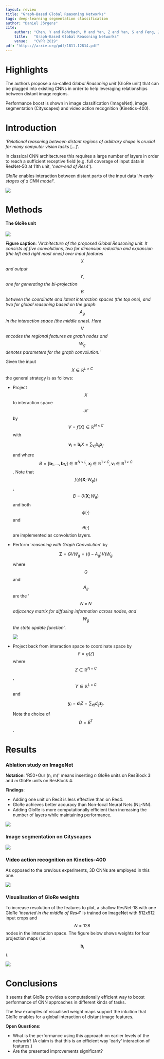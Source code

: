 ```yaml
---
layout: review
title: "Graph-Based Global Reasoning Networks"
tags: deep-learning segmentation classification
author: "Daniel Jörgens"
cite:
    authors: "Chen, Y and Rohrbach, M and Yan, Z and Yan, S and Feng, J and Kalantidis, Y"
    title:   "Graph-Based Global Reasoning Networks"
    venue:   "CVPR 2019"
pdf: "https://arxiv.org/pdf/1811.12814.pdf"
---
```



# Highlights

The authors propose a so-called *Global Reasoning unit* (GloRe unit) that can be plugged into existing
CNNs in order to help leveraging relationships between distant image regions.

Performance boost is shown in image classification (ImageNet), image segmentation (Cityscapes) and
video action recognition (Kinetics-400).

# Introduction

'*Relational reasoning between distant regions of arbitrary shape is crucial for many computer vision tasks* [...]'.

In classical CNN architectures this requires a large number of layers in order to reach a sufficient receptive field
(e.g. full coverage of input data in ResNet-50 at 11th unit, '*near-end of Res4*').

*GloRe* enables interaction between distant parts of the input data '*in early stages of a CNN model*'.

![](/article/images/graphbasedglobalreasoning/overview.png) 


# Methods

#### The GloRe unit

![](/article/images/graphbasedglobalreasoning/glore.png)

**Figure caption**: '*Architecture of the proposed Global Reasoning unit. It consists of five convolutions, two for
dimension reduction and expansion (the left and right most ones) over input features $$X$$ and output $$Y,$$ one
for generating the bi-projection $$B$$ between the coordinate and latent interaction spaces (the top one),
and two for global reasoning based on the graph $$A_g$$ in the interaction space (the middle ones).
Here $$V$$ encodes the regional features as graph nodes and $$W_g$$ denotes parameters for the graph convolution.*'

Given the input $$X \in \mathbb{R}^{L \times C}$$ the general strategy is as follows:
 - Project $$X$$ to interaction space $$\mathcal{H}$$ by $$V = f(X) \in \mathbb{R}^{N \times C}$$ with
 
   $$\mathbf{v}_i = \mathbf{b}_i X = \sum_{\forall j} b_{ij}\mathbf{x}_j$$
   
   and where $$B = [\mathbf{b}_1, \ldots, \mathbf{b}_N] \in \mathbb{R}^{N \times L}, \mathbf{x}_j \in \mathbb{R}^{1 \times C}, \mathbf{v}_i \in \mathbb{R}^{1 \times C}$$.
   Note that $$f(\phi(\mathbf{X}; W_\phi))$$, $$B = \theta(\mathbf{X}; W_\theta)$$
   and both $$\phi(\cdot)$$ and $$\theta(\cdot)$$ are implemented as convolution layers.
 - Perform '*reasoning with Graph Convolution*' by
 
   $$\mathbf{Z} = GVW_g = ((I - A_g)V)W_g$$
   
   where $$G$$ and $$A_g$$ are the '$$N \times N$$ *adjacency matrix for diffusing information across nodes,
   and $$W_g$$ the state update function*'.

   ![](/article/images/graphbasedglobalreasoning/graphconv.png)

 - Project back from interaction space to coordinate space by $$Y = g(Z)$$ where $$Z \in \mathbb{R}^{N \times C}$$,
   $$Y \in \mathbb{R}^{L \times C}$$ and
   
   $$\mathbf{y}_i = \mathbf{d}_i Z = \sum_{\forall j} d_{ij} \mathbf{z}_j.$$
   
   Note the choice of $$D = B^\mathsf{T}$$.


# Results

### Ablation study on ImageNet

**Notation**: 'R50+Our (n, m)' means inserting *n* GloRe units on ResBlock 3 and *m* GloRe units on ResBlock 4.

**Findings**:
 - Adding one unit on Res3 is less effective than on Res4.
 - GloRe achieves better accuracy than Non-local Neural Nets (NL-NN).
 - Adding GloRe is more computationally efficient than increasing the number of layers while maintaining performance.

![](/article/images/graphbasedglobalreasoning/res_ablation.png)

### Image segmentation on Cityscapes

![](/article/images/graphbasedglobalreasoning/res_cityscapes.png)

### Video action recognition on Kinetics-400

As opposed to the previous experiments, 3D CNNs are employed in this one.

![](/article/images/graphbasedglobalreasoning/res_kinetics.png)

### Visualisation of GloRe weights

To increase resolution of the features to plot, a shallow ResNet-18 with one GloRe
'*inserted in the middle of Res4*' is trained
on ImageNet with 512x512 input crops and $$N = 128$$ nodes in the interaction space.
The figure below shows weights for four projection maps (i.e. $$\mathbf{b}_i$$).

![](/article/images/graphbasedglobalreasoning/vis_glore.png)


# Conclusions

It seems that GloRe provides a computationally efficient way to boost performance of CNN approaches
in different kinds of tasks.

The few examples of visualised weight maps support the intuition that GloRe enables for a global interaction of
distant image features.

**Open Questions**:
 - What is the performance using this approach on earlier levels of the network? (A claim is that this is an efficient
   way 'early' interaction of features.)
 - Are the presented improvements significant?
